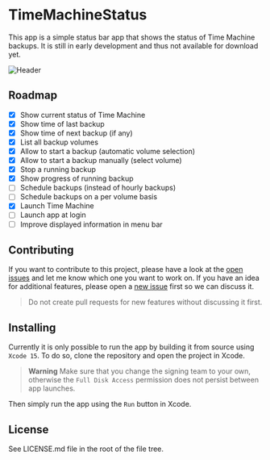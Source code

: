 # TimeMachineStatus

This app is a simple status bar app that shows the status of Time Machine backups. It is still in early development
and thus not available for download yet.

![Header](https://github.com/lukepistrol/TimeMachineStatus/assets/9460130/c0c89b5a-cf47-434a-891d-16c874f0ae16)

## Roadmap

- [x] Show current status of Time Machine
- [x] Show time of last backup
- [x] Show time of next backup (if any)
- [x] List all backup volumes
- [x] Allow to start a backup (automatic volume selection)
- [x] Allow to start a backup manually (select volume)
- [x] Stop a running backup
- [x] Show progress of running backup
- [ ] Schedule backups (instead of hourly backups)
- [ ] Schedule backups on a per volume basis
- [x] Launch Time Machine
- [ ] Launch app at login
- [ ] Improve displayed information in menu bar

## Contributing

If you want to contribute to this project, please have a look at the [open issues](https://github.com/lukepistrol/TimeMachineStatus/issues) and let me know which one you want to 
work on. If you have an idea for additional features, please open a [new issue](https://github.com/lukepistrol/TimeMachineStatus/issues/new/choose) first so we can discuss it.

> Do not create pull requests for new features without discussing it first.

## Installing

Currently it is only possible to run the app by building it from source using `Xcode 15`. To do so, clone the repository
and open the project in Xcode.

> **Warning**
> Make sure that you change the signing team to your own, otherwise the `Full Disk Access` permission does not persist
> between app launches.

Then simply run the app using the `Run` button in Xcode.

## License

See LICENSE.md file in the root of the file tree.
